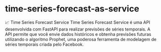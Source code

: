 # time-series-forecast-as-service
📈 Time Series Forecast Service Time Series Forecast Service é uma API desenvolvida com FastAPI para realizar previsões de séries temporais. A API permite que você envie dados históricos e obtenha previsões futuras utilizando o algoritmo Prophet, uma poderosa ferramenta de modelagem de séries temporais criada pelo Facebook.
